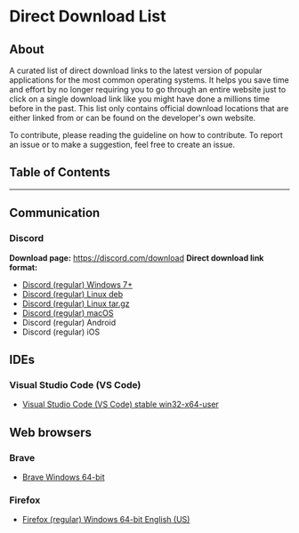 # Direct Download List
## About
A curated list of direct download links to the latest version of popular applications for the most common operating systems. It helps you save time and effort by no longer requiring you to go through an entire website just to click on a single download link like you might have done a millions time before in the past. This list only contains official download locations that are either linked from or can be found on the developer's own website. 

To contribute, please reading the guideline on how to contribute. To report an issue or to make a suggestion, feel free to create an issue.
## Table of Contents
---
## Communication
### Discord
**Download page:** https://discord.com/download
**Direct download link format:**
- [Discord (regular) Windows 7+](https://discord.com/api/downloads/distributions/app/installers/latest?channel=stable&platform=win&arch=x86)
- [Discord (regular) Linux deb](https://discord.com/api/download?platform=linux&format=deb)
- [Discord (regular) Linux tar.gz](https://discord.com/api/download?platform=linux&format=tar.gz)
- [Discord (regular) macOS](https://discord.com/api/download?platform=osx)
- Discord (regular) Android
- Discord (regular) iOS
## IDEs
### Visual Studio Code (VS Code)
- [Visual Studio Code (VS Code) stable win32-x64-user](https://code.visualstudio.com/sha/download?build=stable&os=win32-x64-user)
## Web browsers
### Brave
- [Brave Windows 64-bit](https://laptop-updates.brave.com/latest/winx64)
### Firefox
- [Firefox (regular) Windows 64-bit English (US)](https://download.mozilla.org/?product=firefox-latest-ssl&os=win64&lang=en-US)
